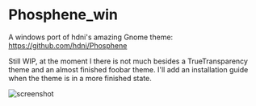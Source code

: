 Phosphene_win
=============

A windows port of hdni's amazing Gnome theme: https://github.com/hdni/Phosphene

Still WIP, at the moment I there is not much besides a TrueTransparency theme and an almost finished foobar theme.
I'll add an installation guide when the theme is in a more finished state.

![screenshot](http://a.pomf.se/1Ko4.png)





